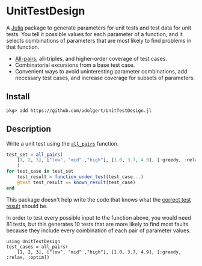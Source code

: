 
# UnitTestDesign

A [Julia](http://julialang.org) package to generate parameters for unit tests
and test data for unit tests. You tell it possible values for each parameter of a function,
and it selects combinations of parameters that are most likely to find
problems in that function.

* [All-pairs](http://pairwise.org/), all-triples, and higher-order coverage of test cases.
* Combinatorial excursions from a base test case.
* Convenient ways to avoid uninteresting parameter combinations,
  add necessary test cases, and increase coverage for subsets of parameters.

## Install

```
pkg> add https://github.com/adolgert/UnitTestDesign.jl
```

## Description
Write a unit test using the [`all_pairs`](@ref) function.

```julia
test_set = all_pairs(
    [1, 2, 3], ["low", "mid" ,"high"], [1.0, 3.7, 4.9], [:greedy, :relax, :optim]
    )
for test_case in test_set
    test_result = function_under_test(test_case...)
    @test test_result == known_result(test_case)
end
```
This package doesn't help write the code that knows what the
[correct test result](https://en.wikipedia.org/wiki/Test_oracle) should be.

In order to test every possible input to the function above, you would
need 81 tests, but this generates 10 tests that are more likely to find
most faults because they include every combination of each pair of parameter
values.

```@repl
using UnitTestDesign
test_cases = all_pairs(
    [1, 2, 3], ["low", "mid" ,"high"], [1.0, 3.7, 4.9], [:greedy, :relax, :optim])
```
